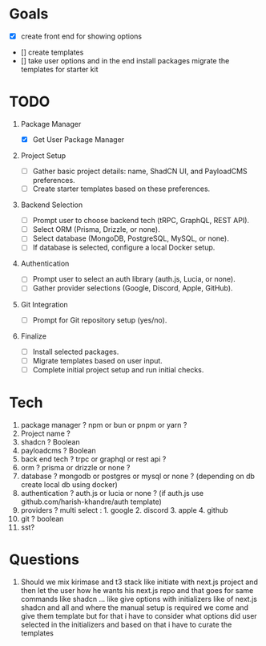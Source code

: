 # Goals

- [x] create front end for showing options
- [] create templates
- [] take user options and in the end install packages migrate the templates for starter kit

# TODO

1. Package Manager

   - [x] Get User Package Manager

2. Project Setup

   - [ ] Gather basic project details: name, ShadCN UI, and PayloadCMS preferences.
   - [ ] Create starter templates based on these preferences.

3. Backend Selection

   - [ ] Prompt user to choose backend tech (tRPC, GraphQL, REST API).
   - [ ] Select ORM (Prisma, Drizzle, or none).
   - [ ] Select database (MongoDB, PostgreSQL, MySQL, or none).
   - [ ] If database is selected, configure a local Docker setup.

4. Authentication

   - [ ] Prompt user to select an auth library (auth.js, Lucia, or none).
   - [ ] Gather provider selections (Google, Discord, Apple, GitHub).

5. Git Integration

   - [ ] Prompt for Git repository setup (yes/no).

6. Finalize
   - [ ] Install selected packages.
   - [ ] Migrate templates based on user input.
   - [ ] Complete initial project setup and run initial checks.

# Tech

1. package manager ? npm or bun or pnpm or yarn ?
2. Project name ?
3. shadcn ? Boolean
4. payloadcms ? Boolean
5. back end tech ? trpc or graphql or rest api ?
6. orm ? prisma or drizzle or none ?
7. database ? mongodb or postgres or mysql or none ? (depending on db create local db using docker)
8. authentication ? auth.js or lucia or none ? (if auth.js use github.com/harish-khandre/auth template)
9. providers ? multi select : 1. google 2. discord 3. apple 4. github
10. git ? boolean
11. sst?

# Questions

1. Should we mix kirimase and t3 stack like initiate with next.js project and then let the user how he wants his next.js repo and that goes for same commands like shadcn ... like give options with initializers like of next.js shadcn and all and where the manual setup is required we come and give them template but for that i have to consider what options did user selected in the initializers and based on that i have to curate the templates
